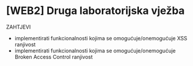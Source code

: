 # [WEB2] Druga laboratorijska vježba

ZAHTJEVI
- implementirati funkcionalnosti kojima se omogućuje/onemogućuje XSS ranjivost
- implementirati funkcionalnosti kojima se omogućuje/onemogućuje Broken Access Control ranjivost